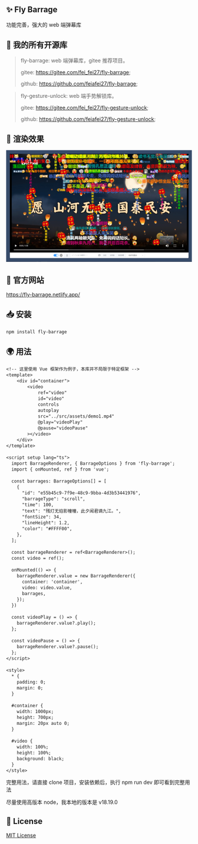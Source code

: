 ## ✨ Fly Barrage

功能完善，强大的 web 端弹幕库

## 🎉 我的所有开源库
> fly-barrage: web 端弹幕库，gitee 推荐项目。
>
> gitee: https://gitee.com/fei_fei27/fly-barrage;
>
> github: https://github.com/feiafei27/fly-barrage;

> fly-gesture-unlock: web 端手势解锁库。
>
> gitee: https://gitee.com/fei_fei27/fly-gesture-unlock;
>
> github: https://github.com/feiafei27/fly-gesture-unlock;

## 🎥 渲染效果

![渲染效果](./public/imgs/0001.png)

## 📝 官方网站

<https://fly-barrage.netlify.app/>

## 📥 安装

```bash
npm install fly-barrage
```

## 🌍 用法
```vue
<!-- 这里使用 Vue 框架作为例子，本库并不局限于特定框架 -->
<template>
    <div id="container">
        <video
            ref="video"
            id="video"
            controls
            autoplay
            src="../src/assets/demo1.mp4"
            @play="videoPlay"
            @pause="videoPause"
        ></video>
    </div>
</template>

<script setup lang="ts">
  import BarrageRenderer, { BarrageOptions } from 'fly-barrage';
  import { onMounted, ref } from 'vue';

  const barrages: BarrageOptions[] = [
    {
      "id": "e55b45c9-7f9e-48c9-9bba-4d3b53441976",
      "barrageType": "scroll",
      "time": 100,
      "text": "残灯无焰影幢幢，此夕闻君谪九江。",
      "fontSize": 34,
      "lineHeight": 1.2,
      "color": "#FFFF00",
    },
  ];

  const barrageRenderer = ref<BarrageRenderer>();
  const video = ref();

  onMounted(() => {
    barrageRenderer.value = new BarrageRenderer({
      container: 'container',
      video: video.value,
      barrages,
    });
  })

  const videoPlay = () => {
    barrageRenderer.value?.play();
  };

  const videoPause = () => {
    barrageRenderer.value?.pause();
  };
</script>

<style>
  * {
    padding: 0;
    margin: 0;
  }

  #container {
    width: 1000px;
    height: 700px;
    margin: 20px auto 0;
  }

  #video {
    width: 100%;
    height: 100%;
    background: black;
  }
</style>
```
完整用法，请直接 clone 项目，安装依赖后，执行 npm run dev 即可看到完整用法

尽量使用高版本 node，我本地的版本是 v18.19.0

## 🌲 License
[MIT License](LICENSE)
